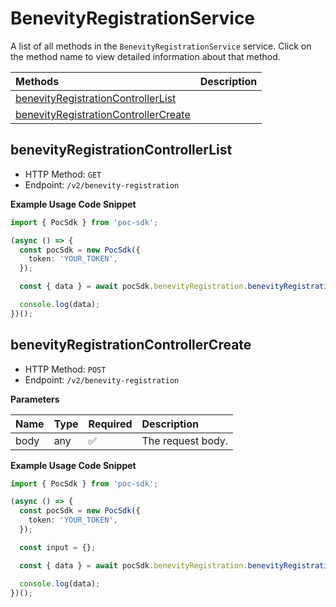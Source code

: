# BenevityRegistrationService

A list of all methods in the `BenevityRegistrationService` service. Click on the method name to view detailed information about that method.

| Methods                                                                       | Description |
| :---------------------------------------------------------------------------- | :---------- |
| [benevityRegistrationControllerList](#benevityregistrationcontrollerlist)     |             |
| [benevityRegistrationControllerCreate](#benevityregistrationcontrollercreate) |             |

## benevityRegistrationControllerList

- HTTP Method: `GET`
- Endpoint: `/v2/benevity-registration`

**Example Usage Code Snippet**

```typescript
import { PocSdk } from 'poc-sdk';

(async () => {
  const pocSdk = new PocSdk({
    token: 'YOUR_TOKEN',
  });

  const { data } = await pocSdk.benevityRegistration.benevityRegistrationControllerList();

  console.log(data);
})();
```

## benevityRegistrationControllerCreate

- HTTP Method: `POST`
- Endpoint: `/v2/benevity-registration`

**Parameters**

| Name | Type | Required | Description       |
| :--- | :--- | :------- | :---------------- |
| body | any  | ✅       | The request body. |

**Example Usage Code Snippet**

```typescript
import { PocSdk } from 'poc-sdk';

(async () => {
  const pocSdk = new PocSdk({
    token: 'YOUR_TOKEN',
  });

  const input = {};

  const { data } = await pocSdk.benevityRegistration.benevityRegistrationControllerCreate(input);

  console.log(data);
})();
```

<!-- This file was generated by liblab | https://liblab.com/ -->
